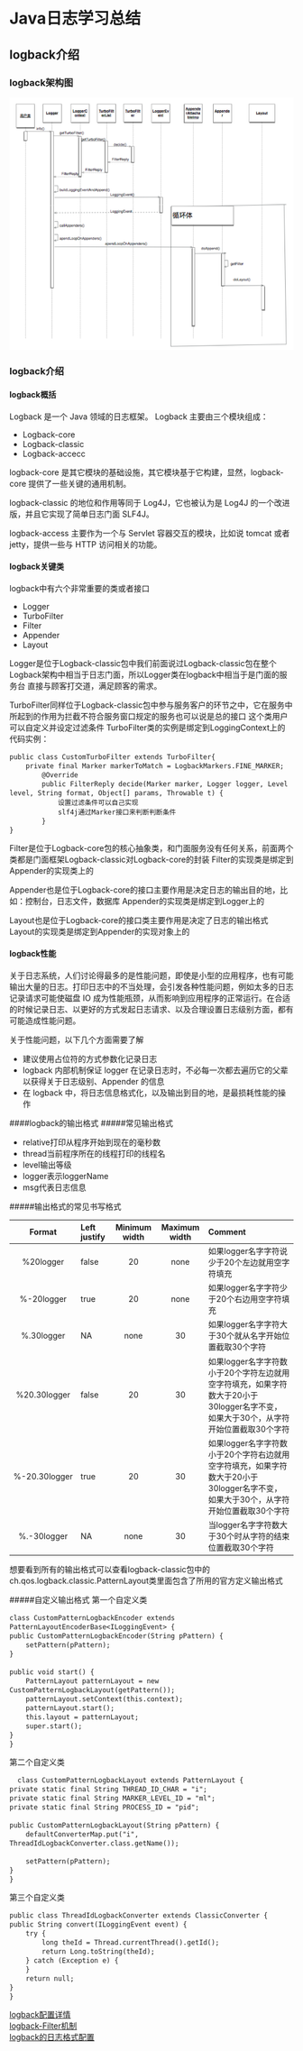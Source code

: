 # Java日志学习总结
## logback介绍
### logback架构图
![logback](https://raw.githubusercontent.com/ReformSun/Resources/master/pictures/logback.png)
### logback介绍
#### logback概括
Logback 是一个 Java 领域的日志框架。
Logback 主要由三个模块组成：

* Logback-core
* Logback-classic
* Logback-accecc

logback-core 是其它模块的基础设施，其它模块基于它构建，显然，logback-core 提供了一些关键的通用机制。

logback-classic 的地位和作用等同于 Log4J，它也被认为是 Log4J 的一个改进版，并且它实现了简单日志门面 SLF4J。

logback-access 主要作为一个与 Servlet 容器交互的模块，比如说 tomcat 或者 jetty，提供一些与 HTTP 访问相关的功能。

#### logback关键类
logback中有六个非常重要的类或者接口

* Logger
* TurboFilter
* Filter
* Appender
* Layout

Logger是位于Logback-classic包中我们前面说过Logback-classic包在整个Logback架构中相当于日志门面，所以Logger类在logback中相当于是门面的服务台
直接与顾客打交道，满足顾客的需求。

TurboFilter同样位于Logback-classic包中参与服务客户的环节之中，它在服务中所起到的作用为拦截不符合服务窗口规定的服务也可以说是总的接口
这个类用户可以自定义并设定过滤条件
TurboFilter类的实例是绑定到LoggingContext上的
代码实例：

    public class CustomTurboFilter extends TurboFilter{
        private final Marker markerToMatch = LogbackMarkers.FINE_MARKER;
            @Override
            public FilterReply decide(Marker marker, Logger logger, Level level, String format, Object[] params, Throwable t) {
                设置过滤条件可以自己实现
                slf4j通过Marker接口来判断判断条件
            }
    }
    
    
Filter是位于Logback-core包的核心抽象类，和门面服务没有任何关系，前面两个类都是门面框架Logback-classic对Logback-core的封装
Filter的实现类是绑定到Appender的实现类上的

Appender也是位于Logback-core的接口主要作用是决定日志的输出目的地，比如：控制台，日志文件，数据库
Appender的实现类是绑定到Logger上的

Layout也是位于Logback-core的接口类主要作用是决定了日志的输出格式
Layout的实现类是绑定到Appender的实现对象上的

#### logback性能
关于日志系统，人们讨论得最多的是性能问题，即使是小型的应用程序，也有可能输出大量的日志。打印日志中的不当处理，会引发各种性能问题，例如太多的日志记录请求可能使磁盘 IO 成为性能瓶颈，从而影响到应用程序的正常运行。在合适的时候记录日志、以更好的方式发起日志请求、以及合理设置日志级别方面，都有可能造成性能问题。

关于性能问题，以下几个方面需要了解

* 建议使用占位符的方式参数化记录日志
* logback 内部机制保证 logger 在记录日志时，不必每一次都去遍历它的父辈以获得关于日志级别、Appender 的信息
* 在 logback 中，将日志信息格式化，以及输出到目的地，是最损耗性能的操作  

####logback的输出格式
#####常见输出格式 

* relative打印从程序开始到现在的毫秒数
* thread当前程序所在的线程打印的线程名
* level输出等级
* logger表示loggerName
* msg代表日志信息

#####输出格式的常见书写格式

|Format|Left justify|Minimum width|Maximum width|Comment|  
|:------:|:---------|:---------:|:------------:|:--------------------|  
|%20logger|false|20|none|如果logger名字字符说少于20个左边就用空字符填充|
|%-20logger|true|20|none|如果logger名字字符少于20个右边用空字符填充|
|%.30logger|NA|none|30|如果logger名字字符大于30个就从名字开始位置截取30个字符|
|%20.30logger|false|20|30|如果logger名字字符数小于20个字符左边就用空字符填充，如果字符数大于20小于30logger名字不变，如果大于30个，从字符开始位置截取30个字符|  
|%-20.30logger|true|20|30|如果logger名字字符数小于20个字符右边就用空字符填充，如果字符数大于20小于30logger名字不变，如果大于30个，从字符开始位置截取30个字符|  
|%.-30logger|NA|none|30|当logger名字字符数大于30个时从字符的结束位置截取30个字符|  
想要看到所有的输出格式可以查看logback-classic包中的ch.qos.logback.classic.PatternLayout类里面包含了所用的官方定义输出格式 
 
#####自定义输出格式 
第一个自定义类
 
    class CustomPatternLogbackEncoder extends PatternLayoutEncoderBase<ILoggingEvent> {
    public CustomPatternLogbackEncoder(String pPattern) {
        setPattern(pPattern);
    }

    public void start() {
        PatternLayout patternLayout = new CustomPatternLogbackLayout(getPattern());
        patternLayout.setContext(this.context);
        patternLayout.start();
        this.layout = patternLayout;
        super.start();
    }
    }  
第二个自定义类

      class CustomPatternLogbackLayout extends PatternLayout {
    private static final String THREAD_ID_CHAR = "i";
    private static final String MARKER_LEVEL_ID = "ml";
    private static final String PROCESS_ID = "pid";

    public CustomPatternLogbackLayout(String pPattern) {
        defaultConverterMap.put("i", ThreadIdLogbackConverter.class.getName());

        setPattern(pPattern);
    }
    }
    
第三个自定义类

    public class ThreadIdLogbackConverter extends ClassicConverter {
    public String convert(ILoggingEvent event) {
        try {
            long theId = Thread.currentThread().getId();
            return Long.toString(theId);
        } catch (Exception e) {
        }
        return null;
    }
    }


[logback配置详情](https://www.jianshu.com/p/1ded57f6c4e3)  
[logback-Filter机制](https://blog.csdn.net/d8111/article/details/45249555)  
[logback的日志格式配置](https://www.cnblogs.com/chrischennx/p/6781574.html)

